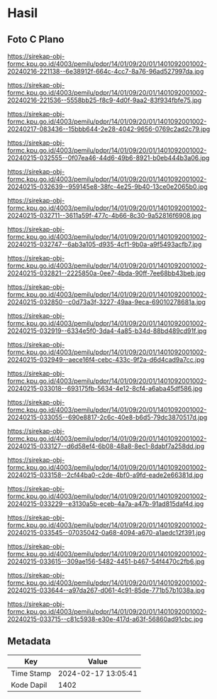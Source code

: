 # Hasil

## Foto C Plano

https://sirekap-obj-formc.kpu.go.id/4003/pemilu/pdpr/14/01/09/20/01/1401092001002-20240216-221138--6e38912f-664c-4cc7-8a76-96ad527997da.jpg

https://sirekap-obj-formc.kpu.go.id/4003/pemilu/pdpr/14/01/09/20/01/1401092001002-20240216-221536--5558bb25-f8c9-4d0f-9aa2-83f934fbfe75.jpg

https://sirekap-obj-formc.kpu.go.id/4003/pemilu/pdpr/14/01/09/20/01/1401092001002-20240217-083436--15bbb644-2e28-4042-9656-0769c2ad2c79.jpg

https://sirekap-obj-formc.kpu.go.id/4003/pemilu/pdpr/14/01/09/20/01/1401092001002-20240215-032555--0f07ea46-44d6-49b6-8921-b0eb444b3a06.jpg

https://sirekap-obj-formc.kpu.go.id/4003/pemilu/pdpr/14/01/09/20/01/1401092001002-20240215-032639--959145e8-38fc-4e25-9b40-13ce0e2065b0.jpg

https://sirekap-obj-formc.kpu.go.id/4003/pemilu/pdpr/14/01/09/20/01/1401092001002-20240215-032711--3611a59f-477c-4b66-8c30-9a52816f6908.jpg

https://sirekap-obj-formc.kpu.go.id/4003/pemilu/pdpr/14/01/09/20/01/1401092001002-20240215-032747--6ab3a105-d935-4cf1-9b0a-a9f5493acfb7.jpg

https://sirekap-obj-formc.kpu.go.id/4003/pemilu/pdpr/14/01/09/20/01/1401092001002-20240215-032821--2225850a-0ee7-4bda-90ff-7ee68bb43beb.jpg

https://sirekap-obj-formc.kpu.go.id/4003/pemilu/pdpr/14/01/09/20/01/1401092001002-20240215-032850--c0d73a3f-3227-49aa-9eca-69010278681a.jpg

https://sirekap-obj-formc.kpu.go.id/4003/pemilu/pdpr/14/01/09/20/01/1401092001002-20240215-032919--6334e5f0-3da4-4a85-b34d-88bd489cd91f.jpg

https://sirekap-obj-formc.kpu.go.id/4003/pemilu/pdpr/14/01/09/20/01/1401092001002-20240215-032949--aece16f4-cebc-433c-9f2a-d6d4cad9a7cc.jpg

https://sirekap-obj-formc.kpu.go.id/4003/pemilu/pdpr/14/01/09/20/01/1401092001002-20240215-033018--693175fb-5634-4e12-8cf4-a6aba45df586.jpg

https://sirekap-obj-formc.kpu.go.id/4003/pemilu/pdpr/14/01/09/20/01/1401092001002-20240215-033055--690e8817-2c6c-40e8-b6d5-79dc3870517d.jpg

https://sirekap-obj-formc.kpu.go.id/4003/pemilu/pdpr/14/01/09/20/01/1401092001002-20240215-033127--d6d58ef4-6b08-48a8-8ec1-8dabf7a258dd.jpg

https://sirekap-obj-formc.kpu.go.id/4003/pemilu/pdpr/14/01/09/20/01/1401092001002-20240215-033158--2cf44ba0-c2de-4bf0-a9fd-eade2e66381d.jpg

https://sirekap-obj-formc.kpu.go.id/4003/pemilu/pdpr/14/01/09/20/01/1401092001002-20240215-033229--e3130a5b-eceb-4a7a-a47b-91ad815daf4d.jpg

https://sirekap-obj-formc.kpu.go.id/4003/pemilu/pdpr/14/01/09/20/01/1401092001002-20240215-033545--07035042-0a68-4094-a670-a1aedc12f391.jpg

https://sirekap-obj-formc.kpu.go.id/4003/pemilu/pdpr/14/01/09/20/01/1401092001002-20240215-033615--309ae156-5482-4451-b467-54f4470c2fb6.jpg

https://sirekap-obj-formc.kpu.go.id/4003/pemilu/pdpr/14/01/09/20/01/1401092001002-20240215-033644--a97da267-d061-4c91-85de-771b57b1038a.jpg

https://sirekap-obj-formc.kpu.go.id/4003/pemilu/pdpr/14/01/09/20/01/1401092001002-20240215-033715--c81c5938-e30e-417d-a63f-56860ad91cbc.jpg


## Metadata

| Key        | Value               |
| ---------- | ------------------- |
| Time Stamp | 2024-02-17 13:05:41 |
| Kode Dapil | 1402                |



